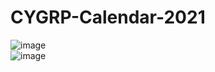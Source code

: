 # CYGRP-Calendar-2021
![image](https://user-images.githubusercontent.com/47572837/135552406-2c2bb55c-5487-475e-9fa9-54ae516a6dfa.png)
<br>
![image](https://user-images.githubusercontent.com/47572837/135552631-4458ecce-9953-4c86-942a-396a3d865892.png)
